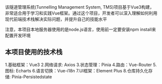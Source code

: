 该隧道管理系统(Tunnelling Management System, TMS)项目基于Vue3构建，非常适合用于学习和实践Vue框架。通过这个项目，开发者可以深入理解如何利用现代前端技术栈解决实际问题，并提升自己的技能水平

注意，本项目本地服务器使用的是node.js语言，使用前一定要安装npm install来配置开发环境

## 本项目使用的技术栈
1.基础框架：Vue3
2.网络请求: Axios
3.状态管理：Pinia
4.路由：Vue-Router
5.图标: Echarts
6.语言切换：Vue-i18n
7.UI框架：Element Plus
8.仓库持久化存储: Pinia-Persistedstate

